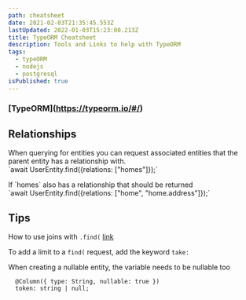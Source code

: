 ```yaml
---
path: cheatsheet
date: 2021-02-03T21:35:45.553Z
lastUpdated: 2022-01-03T15:23:00.213Z
title: TypeORM Cheatsheet
description: Tools and Links to help with TypeORM
tags:
  - typeORM
  - nodejs
  - postgresql
isPublished: true
---
```


### \[TypeORM](https://typeorm.io/#/)

## Relationships

When querying for entities you can request associated entities that the parent entity has a relationship with.\
\`await UserEntity.find({relations: \["homes"]});\`

If \`homes\` also has a relationship that should be returned\
\`await UserEntity.find({relations: \["home", "home.address"]});\`

## Tips

How to use joins with `.find(` [link](https://github.com/typeorm/typeorm/issues/5215#issuecomment-566253819)

To add a limit to a `find(` request, add the keyword `take:`

When creating a nullable entity, the variable needs to be nullable too
```
  @Column({ type: String, nullable: true })
  token: string | null;
```

